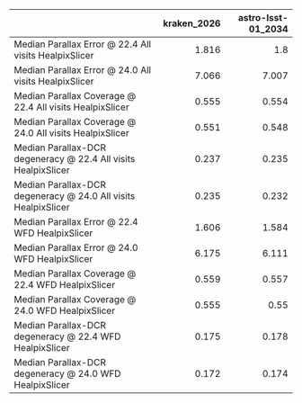 |                                                                |   kraken_2026 |   astro-lsst-01_2034 |
|:---------------------------------------------------------------|--------------:|---------------------:|
| Median Parallax Error @ 22.4 All visits HealpixSlicer          |         1.816 |                1.8   |
| Median Parallax Error @ 24.0 All visits HealpixSlicer          |         7.066 |                7.007 |
| Median Parallax Coverage @ 22.4 All visits HealpixSlicer       |         0.555 |                0.554 |
| Median Parallax Coverage @ 24.0 All visits HealpixSlicer       |         0.551 |                0.548 |
| Median Parallax-DCR degeneracy @ 22.4 All visits HealpixSlicer |         0.237 |                0.235 |
| Median Parallax-DCR degeneracy @ 24.0 All visits HealpixSlicer |         0.235 |                0.232 |
| Median Parallax Error @ 22.4 WFD HealpixSlicer                 |         1.606 |                1.584 |
| Median Parallax Error @ 24.0 WFD HealpixSlicer                 |         6.175 |                6.111 |
| Median Parallax Coverage @ 22.4 WFD HealpixSlicer              |         0.559 |                0.557 |
| Median Parallax Coverage @ 24.0 WFD HealpixSlicer              |         0.555 |                0.55  |
| Median Parallax-DCR degeneracy @ 22.4 WFD HealpixSlicer        |         0.175 |                0.178 |
| Median Parallax-DCR degeneracy @ 24.0 WFD HealpixSlicer        |         0.172 |                0.174 |
